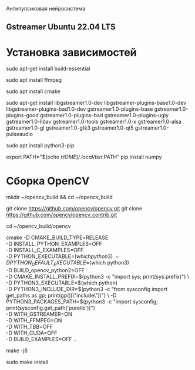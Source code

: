 Антипупсиковая нейросистема

## Gstreamer Ubuntu 22.04 LTS

# Установка зависимостей
sudo apt-get install build-essential

sudo apt install ffmpeg

sudo apt install cmake

sudo apt-get install libgstreamer1.0-dev libgstreamer-plugins-base1.0-dev libgstreamer-plugins-bad1.0-dev gstreamer1.0-plugins-base gstreamer1.0-plugins-good gstreamer1.0-plugins-bad gstreamer1.0-plugins-ugly gstreamer1.0-libav gstreamer1.0-tools gstreamer1.0-x gstreamer1.0-alsa gstreamer1.0-gl gstreamer1.0-gtk3 gstreamer1.0-qt5 gstreamer1.0-pulseaudio

sudo apt install python3-pip

export PATH="$(echo $HOME)/.local/bin:$PATH"
pip install numpy

# Сборка OpenCV
mkdir ~/opencv_build && cd ~/opencv_build

git clone https://github.com/opencv/opencv.git
git clone https://github.com/opencv/opencv_contrib.git

cd ~/opencv_build/opencv

cmake -D CMAKE_BUILD_TYPE=RELEASE \
-D INSTALL_PYTHON_EXAMPLES=OFF \
-D INSTALL_C_EXAMPLES=OFF \
-D PYTHON_EXECUTABLE=$(which python3) \
-D PYTHON_DEFAULT_EXECUTABLE=$(which python3) \
-D BUILD_opencv_python2=OFF \
-D CMAKE_INSTALL_PREFIX=$(python3 -c "import sys; print(sys.prefix)") \
-D PYTHON3_EXECUTABLE=$(which python) \
-D PYTHON3_INCLUDE_DIR=$(python3 -c "from sysconfig import get_paths as gp; print(gp()[\"include\"])") \
-D PYTHON3_PACKAGES_PATH=$(python3 -c "import sysconfig; print(sysconfig.get_path('purelib'))") \
-D WITH_GSTREAMER=ON \
-D WITH_FFMPEG=ON \
-D WITH_TBB=OFF \
-D WITH_CUDA=OFF \
-D BUILD_EXAMPLES=OFF ..

make -j8

sudo make install